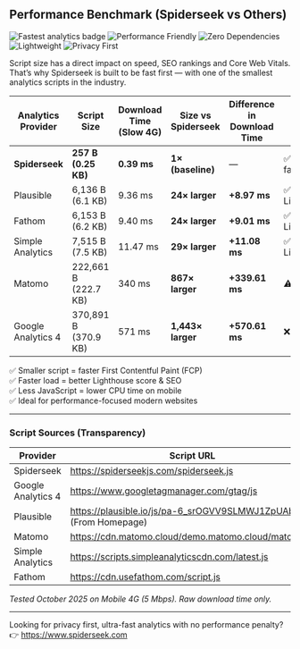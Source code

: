 ## Performance Benchmark (Spiderseek vs Others)

![Fastest analytics badge](https://img.shields.io/badge/fastest%20analytics-spiderseek-00CC66?style=flat-square)
![Performance Friendly](https://img.shields.io/badge/Core%20Web%20Vitals-friendly-blue?style=flat-square)
![Zero Dependencies](https://img.shields.io/badge/dependencies-0-lightgrey?style=flat-square)
![Lightweight](https://img.shields.io/badge/minified-257%20bytes-success?style=flat-square)
![Privacy First](https://img.shields.io/badge/privacy-GDPR%2C%20CCPA%20safe-purple?style=flat-square)

Script size has a direct impact on speed, SEO rankings and Core Web Vitals. That’s why Spiderseek is built to be fast first — with one of the smallest analytics scripts in the industry.

| Analytics Provider | Script Size | Download Time (Slow 4G) | Size vs Spiderseek | Difference in Download Time | Verdict |
|--------------------|-------------|--------------------------|--------------------|-----------------------------|---------|
| **Spiderseek** | **257 B (0.25 KB)** | **0.39 ms** | **1× (baseline)** | — | ✅ Ultra-fast |
| Plausible | 6,136 B (6.1 KB) | 9.36 ms | **24× larger** | **+8.97 ms** | ✅ Lightweight |
| Fathom | 6,153 B (6.2 KB) | 9.40 ms | **24× larger** | **+9.01 ms** | ✅ Lightweight |
| Simple Analytics | 7,515 B (7.5 KB) | 11.47 ms | **29× larger** | **+11.08 ms** | ✅ Lightweight |
| Matomo | 222,661 B (222.7 KB) | 340 ms | **867× larger** | **+339.61 ms** | ⚠️ Heavy |
| Google Analytics 4 | 370,891 B (370.9 KB) | 571 ms | **1,443× larger** | **+570.61 ms** | ❌ Bloated |

✅ Smaller script = faster First Contentful Paint (FCP)  
✅ Faster load = better Lighthouse score & SEO  
✅ Less JavaScript = lower CPU time on mobile  
✅ Ideal for performance-focused modern websites

---

### Script Sources (Transparency)

| Provider | Script URL |
|----------|------------|
| Spiderseek | https://spiderseekjs.com/spiderseek.js |
| Google Analytics 4 | https://www.googletagmanager.com/gtag/js |
| Plausible | https://plausible.io/js/pa-6_srOGVV9SLMWJ1ZpUAbG.js (From Homepage) |
| Matomo | https://cdn.matomo.cloud/demo.matomo.cloud/matomo.js |
| Simple Analytics | https://scripts.simpleanalyticscdn.com/latest.js |
| Fathom | https://cdn.usefathom.com/script.js |

*Tested October 2025 on Mobile 4G (5 Mbps). Raw download time only.*

---

Looking for privacy first, ultra-fast analytics with no performance penalty?  
👉 https://www.spiderseek.com
